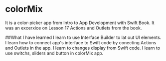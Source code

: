 # colorMix

It is a color-picker app from Intro to App Development with Swift Book. It was an excerxice on Lesson 17 Actions and Outlets from the book.

##What I have learned
I learn to use Interface Builder to lat out UI elements. I learn how to connect app's interface to Swift code by conecting Actions and Outlets in the app. I learn to changes display from Swift code. I learn to use switchs, sliders and button in colorMix app.

